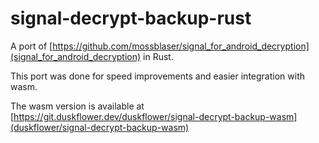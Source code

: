 # signal-decrypt-backup-rust
A port of [https://github.com/mossblaser/signal_for_android_decryption](signal_for_android_decryption) in Rust.

This port was done for speed improvements and easier integration with wasm.

The wasm version is available at [https://git.duskflower.dev/duskflower/signal-decrypt-backup-wasm](duskflower/signal-decrypt-backup-wasm)